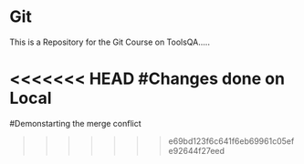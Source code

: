 # Git
This is a Repository for the Git Course on ToolsQA.....

<<<<<<< HEAD
#Changes done on Local
=======
#Demonstarting the merge conflict
>>>>>>> e69bd123f6c641f6eb69961c05efe92644f27eed
